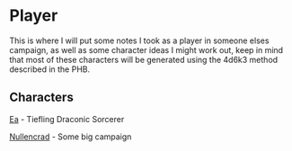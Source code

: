 # Player
This is where I will put some notes I took as a player in someone elses campaign, as well as some character ideas I might work out, keep in mind that most of these characters will be generated using the 4d6k3 method described in the PHB.

## Characters
[Ea](Ea) - Tiefling Draconic Sorcerer

[Nullencrad](Nullencrad) - Some big campaign


